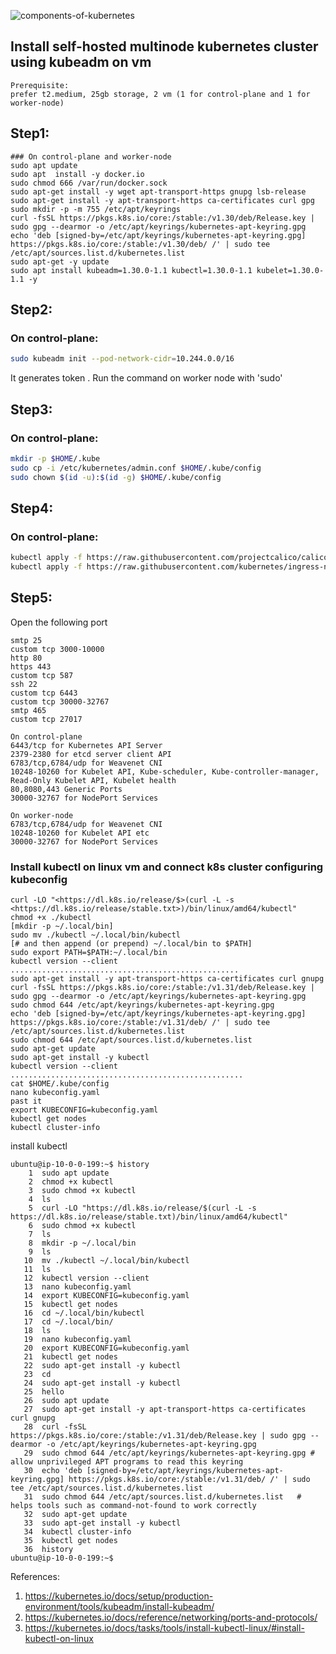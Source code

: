 ![components-of-kubernetes](https://github.com/user-attachments/assets/4debe92f-b903-4aa0-8c50-bfec8b77c67e)
## Install self-hosted multinode kubernetes cluster using kubeadm on vm

```
Prerequisite:
prefer t2.medium, 25gb storage, 2 vm (1 for control-plane and 1 for worker-node)
```
## Step1:
```
### On control-plane and worker-node
sudo apt update
sudo apt  install -y docker.io
sudo chmod 666 /var/run/docker.sock
sudo apt-get install -y wget apt-transport-https gnupg lsb-release
sudo apt-get install -y apt-transport-https ca-certificates curl gpg
sudo mkdir -p -m 755 /etc/apt/keyrings
curl -fsSL https://pkgs.k8s.io/core:/stable:/v1.30/deb/Release.key | sudo gpg --dearmor -o /etc/apt/keyrings/kubernetes-apt-keyring.gpg
echo 'deb [signed-by=/etc/apt/keyrings/kubernetes-apt-keyring.gpg] https://pkgs.k8s.io/core:/stable:/v1.30/deb/ /' | sudo tee /etc/apt/sources.list.d/kubernetes.list
sudo apt-get -y update
sudo apt install kubeadm=1.30.0-1.1 kubectl=1.30.0-1.1 kubelet=1.30.0-1.1 -y

```

## Step2:

### On control-plane:

```bash
sudo kubeadm init --pod-network-cidr=10.244.0.0/16
```
It generates token . Run the command on worker node with 'sudo'
## Step3:

### On control-plane:

```bash
mkdir -p $HOME/.kube
sudo cp -i /etc/kubernetes/admin.conf $HOME/.kube/config
sudo chown $(id -u):$(id -g) $HOME/.kube/config
```

## Step4:

### On control-plane:

```bash
kubectl apply -f https://raw.githubusercontent.com/projectcalico/calico/v3.25.1/manifests/calico.yaml
kubectl apply -f https://raw.githubusercontent.com/kubernetes/ingress-nginx/controller-v0.49.0/deploy/static/provider/baremetal/deploy.yaml
```
## Step5:
Open the following port
```
smtp 25
custom tcp 3000-10000
http 80
https 443
custom tcp 587
ssh 22
custom tcp 6443
custom tcp 30000-32767
smtp 465
custom tcp 27017
```
```
On control-plane
6443/tcp for Kubernetes API Server
2379-2380 for etcd server client API
6783/tcp,6784/udp for Weavenet CNI
10248-10260 for Kubelet API, Kube-scheduler, Kube-controller-manager, Read-Only Kubelet API, Kubelet health
80,8080,443 Generic Ports
30000-32767 for NodePort Services
```
```
On worker-node
6783/tcp,6784/udp for Weavenet CNI
10248-10260 for Kubelet API etc
30000-32767 for NodePort Services
```
### Install kubectl on linux vm and connect k8s cluster configuring kubeconfig
```
curl -LO "<https://dl.k8s.io/release/$>(curl -L -s <https://dl.k8s.io/release/stable.txt>)/bin/linux/amd64/kubectl"
chmod +x ./kubectl
[mkdir -p ~/.local/bin]
sudo mv ./kubectl ~/.local/bin/kubectl
[# and then append (or prepend) ~/.local/bin to $PATH]
sudo export PATH=$PATH:~/.local/bin
kubectl version --client
...................................................
sudo apt-get install -y apt-transport-https ca-certificates curl gnupg
curl -fsSL https://pkgs.k8s.io/core:/stable:/v1.31/deb/Release.key | sudo gpg --dearmor -o /etc/apt/keyrings/kubernetes-apt-keyring.gpg
sudo chmod 644 /etc/apt/keyrings/kubernetes-apt-keyring.gpg
echo 'deb [signed-by=/etc/apt/keyrings/kubernetes-apt-keyring.gpg] https://pkgs.k8s.io/core:/stable:/v1.31/deb/ /' | sudo tee /etc/apt/sources.list.d/kubernetes.list
sudo chmod 644 /etc/apt/sources.list.d/kubernetes.list
sudo apt-get update
sudo apt-get install -y kubectl
kubectl version --client
....................................................
cat $HOME/.kube/config
nano kubeconfig.yaml
past it
export KUBECONFIG=kubeconfig.yaml
kubectl get nodes
kubectl cluster-info
```
install kubectl
```
ubuntu@ip-10-0-0-199:~$ history
    1  sudo apt update
    2  chmod +x kubectl
    3  sudo chmod +x kubectl
    4  ls
    5  curl -LO "https://dl.k8s.io/release/$(curl -L -s https://dl.k8s.io/release/stable.txt)/bin/linux/amd64/kubectl"
    6  sudo chmod +x kubectl
    7  ls
    8  mkdir -p ~/.local/bin
    9  ls
   10  mv ./kubectl ~/.local/bin/kubectl
   11  ls
   12  kubectl version --client
   13  nano kubeconfig.yaml
   14  export KUBECONFIG=kubeconfig.yaml
   15  kubectl get nodes
   16  cd ~/.local/bin/kubectl
   17  cd ~/.local/bin/
   18  ls
   19  nano kubeconfig.yaml
   20  export KUBECONFIG=kubeconfig.yaml
   21  kubectl get nodes
   22  sudo apt-get install -y kubectl
   23  cd
   24  sudo apt-get install -y kubectl
   25  hello
   26  sudo apt update
   27  sudo apt-get install -y apt-transport-https ca-certificates curl gnupg
   28  curl -fsSL https://pkgs.k8s.io/core:/stable:/v1.31/deb/Release.key | sudo gpg --dearmor -o /etc/apt/keyrings/kubernetes-apt-keyring.gpg
   29  sudo chmod 644 /etc/apt/keyrings/kubernetes-apt-keyring.gpg # allow unprivileged APT programs to read this keyring
   30  echo 'deb [signed-by=/etc/apt/keyrings/kubernetes-apt-keyring.gpg] https://pkgs.k8s.io/core:/stable:/v1.31/deb/ /' | sudo tee /etc/apt/sources.list.d/kubernetes.list
   31  sudo chmod 644 /etc/apt/sources.list.d/kubernetes.list   # helps tools such as command-not-found to work correctly
   32  sudo apt-get update
   33  sudo apt-get install -y kubectl
   34  kubectl cluster-info
   35  kubectl get nodes
   36  history
ubuntu@ip-10-0-0-199:~$
```

References:
1. <https://kubernetes.io/docs/setup/production-environment/tools/kubeadm/install-kubeadm/>
2. <https://kubernetes.io/docs/reference/networking/ports-and-protocols/>
3. <https://kubernetes.io/docs/tasks/tools/install-kubectl-linux/#install-kubectl-on-linux>
